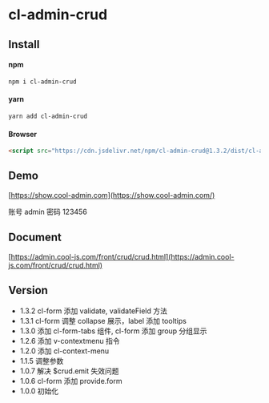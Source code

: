 # cl-admin-crud

## Install

#### npm

```shell
npm i cl-admin-crud
```

#### yarn

```shell
yarn add cl-admin-crud
```

#### Browser

```html
<script src="https://cdn.jsdelivr.net/npm/cl-admin-crud@1.3.2/dist/cl-admin-crud.min.js"></script>
```

## Demo

[https://show.cool-admin.com](https://show.cool-admin.com/)

账号 admin
密码 123456

## Document

[https://admin.cool-js.com/front/crud/crud.html](https://admin.cool-js.com/front/crud/crud.html)

## Version

-   1.3.2 cl-form 添加 validate, validateField 方法
-   1.3.1 cl-form 调整 collapse 展示，label 添加 tooltips
-   1.3.0 添加 cl-form-tabs 组件, cl-form 添加 group 分组显示
-   1.2.6 添加 v-contextmenu 指令
-   1.2.0 添加 cl-context-menu
-   1.1.5 调整参数
-   1.0.7 解决 $crud.emit 失效问题
-   1.0.6 cl-form 添加 provide.form
-   1.0.0 初始化
